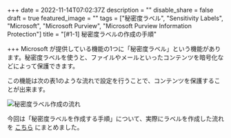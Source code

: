 +++
date = 2022-11-14T07:02:37Z
description = ""
disable_share = false
draft = true
featured_image = ""
tags = ["秘密度ラベル", "Sensitivity Labels", "Microsoft", "Microsoft Purview", "Microsoft Purview Information Protection"]
title = "[#1-1] 秘密度ラベルの作成の手順"

+++
Microsoft が提供している機能の1つに「秘密度ラベル」という機能があります。秘密度ラベルを使うと、ファイルやメールといったコンテンツを暗号化などによって保護できます。

この機能は次の表1のような流れで設定を行うことで、コンテンツを保護することが出来ます。

![秘密度ラベル作成の流れ](/images/label.PNG "label")

今回は「秘密度ラベルを作成する手順」について、実際にラベルを作成した流れを [こちら](https://tdu.box.com/s/trsw7uoyi51u2i3zf5maz5tfxa57p1br) にまとめました。